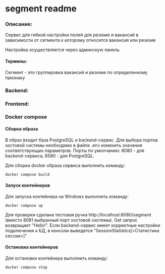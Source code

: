 # segment readme
### Описание:
Сервис для гибкой настройки полей для резюме и вакансий в зависимости от сегмента к которому относится вакансия или резюме

Настройка осуществляется через админскую панель
#### Термины:
Сегмент - это группировка вакансий и резюме по определенному признаку

### Backend:
### Frontend:

### Docker compose

#### Сборка образа

В образ входит база PostgreSQL и backend-сервис. Для выбора портов хостовой
системы необходимо в файле .env изменить значения соответствующих параметров.
Порты по умолчанию: 8080 - для backend-сервиса, 6580 - для PostgreSQL.

Для сборки docker образа сервиса выполнить команду:

    docker compose build

#### Запуск контейнеров

Для запуска контейнера на Windows выполнить команду:

    docker compose up

Для проверки сделана тестовая ручка http://localhost:8080/segment
(вместо 8081 выбранный порт хостовой системы). Get запрос возвращает "Hello!".
Если backend-сервис имеет корректные настройки подключения к БД, в консоли 
выведется "SessionStatistics[<Статистика сессии>]"

#### Остановка контейнеров

Для остановки контейнера выполнить команду:

    docker compose stop
